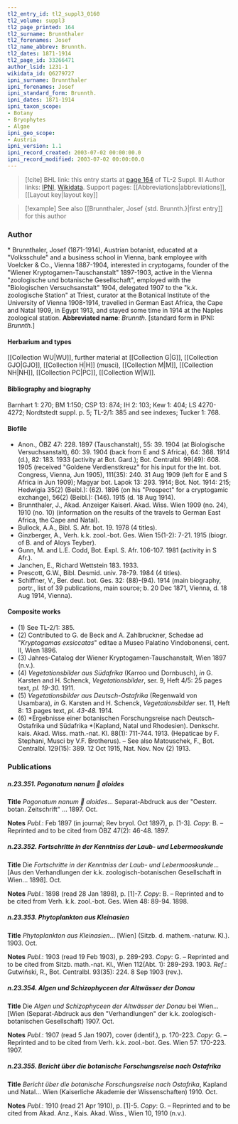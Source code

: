 ```yaml
---
tl2_entry_id: tl2_suppl3_0160
tl2_volume: suppl3
tl2_page_printed: 164
tl2_surname: Brunnthaler
tl2_forenames: Josef
tl2_name_abbrev: Brunnth.
tl2_dates: 1871-1914
tl2_page_id: 33266471
author_lsid: 1231-1
wikidata_id: Q6279727
ipni_surname: Brunnthaler
ipni_forenames: Josef
ipni_standard_form: Brunnth.
ipni_dates: 1871-1914
ipni_taxon_scope: 
- Botany
- Bryophytes
- Algae
ipni_geo_scope: 
- Austria
ipni_version: 1.1
ipni_record_created: 2003-07-02 00:00:00.0
ipni_record_modified: 2003-07-02 00:00:00.0
---
```


> [!cite] BHL link: this entry starts at [page 164](https://www.biodiversitylibrary.org/page/33266471) of TL-2 Suppl. III
> Author links: [IPNI](https://www.ipni.org/a/1231-1), [Wikidata](https://www.wikidata.org/wiki/Q6279727). Support pages: [[Abbreviations|abbreviations]], [[Layout key|layout key]]

> [!example] See also [[Brunnthaler, Josef {std. Brunnth.}|first entry]] for this author

### Author

\* Brunnthaler, Josef (1871-1914), Austrian botanist, educated at a "Volksschule" and a business school in Vienna, bank employee with Voelcker & Co., Vienna 1887-1904, interested in cryptogams, founder of the "Wiener Kryptogamen-Tauschanstalt" 1897-1903, active in the Vienna "zoologische und botanische Gesellschaft", employed with the "Biologischen Versuchsanstalt" 1904, delegated 1907 to the "k.k. zoologische Station" at Triest, curator at the Botanical Institute of the University of Vienna 1908-1914, travelled in German East Africa, the Cape and Natal 1909, in Egypt 1913, and stayed some time in 1914 at the Naples zoological station. 
**Abbreviated name**: *Brunnth.* \[standard form in IPNI: *Brunnth.*\]

#### Herbarium and types

[[Collection WU|WU]], further material at [[Collection G|G]], [[Collection GJO|GJO]], [[Collection H|H]] (musci), [[Collection M|M]], [[Collection NH|NH]], [[Collection PC|PC]], [[Collection W|W]].

#### Bibliography and biography

Barnhart 1: 270; BM 1:150; CSP 13: 874; IH 2: 103; Kew 1: 404; LS 4270-4272; Nordtstedt suppl. p. 5; TL-2/1: 385 and see indexes; Tucker 1: 768.

#### Biofile

- Anon., ÖBZ 47: 228. 1897 (Tauschanstalt), 55: 39. 1904 (at Biologische Versuchsanstalt), 60: 39. 1904 (back from E and S Africa), 64: 368. 1914 (d.), 82: 183. 1933 (activity at Bot. Gard.); Bot. Centralbl. 99(49): 608. 1905 (received "Goldene Verdienstkreuz" for his input for the Int. bot. Congress, Vienna, Jun 1905), 111(35): 240. 31 Aug 1909 (left for E and S Africa in Jun 1909); Magyar bot. Lapok 13: 293. 1914; Bot. Not. 1914: 215; Hedwigia 35(2) (Beibl.): (62). 1896 (on his "Prospect" for a cryptogamic exchange), 56(2) (Beibl.): (146). 1915 (d. 18 Aug 1914).
- Brunnthaler, J., Akad. Anzeiger Kaiserl. Akad. Wiss. Wien 1909 (no. 24), 1910 (no. 10) (information on the results of the travels to German East Africa, the Cape and Natal).
- Bullock, A.A., Bibl. S. Afr. bot. 19. 1978 (4 titles).
- Ginzberger, A., Verh. k.k. zool.-bot. Ges. Wien 15(1-2): 7-21. 1915 (biogr. of B. and of Aloys Teyber).
- Gunn, M. and L.E. Codd, Bot. Expl. S. Afr. 106-107. 1981 (activity in S Afr.).
- Janchen, E., Richard Wettstein 183. 1933.
- Prescott, G.W., Bibl. Desmid. univ. 78-79. 1984 (4 titles).
- Schiffner, V., Ber. deut. bot. Ges. 32: (88)-(94). 1914 (main biography, portr., list of 39 publications, main source; b. 20 Dec 1871, Vienna, d. 18 Aug 1914, Vienna).

#### Composite works

- (1) See TL-2/1: 385.
- (2) Contributed to G. de Beck and A. Zahlbruckner, Schedae ad "*Kryptogamas exsiccatas*" editae a Museo Palatino Vindobonensi, cent. II, Wien 1896.
- (3) Jahres-Catalog der Wiener Kryptogamen-Tauschanstalt, Wien 1897 (n.v.).
- (4) *Vegetationsbilder aus Südafrika* (Karroo und Dornbusch), *in* G. Karsten and H. Schenck, *Vegetationsbilder*, ser. 9, Heft 4/5: 25 pages text, *pl. 19-30.* 1911.
- (5) *Vegetationsbilder aus Deutsch-Ostafrika* (Regenwald von Usambara), *in* G. Karsten and H. Schenck, *Vegetationsbilder* ser. 11, Heft 8: 13 pages text, *pl. 43-48.* 1914.
- (6) *Ergebnisse einer botanischen Forschungsreise nach Deutsch-Ostafrika und Südafrika *(Kapland, Natal und Rhodesien). Denkschr. kais. Akad. Wiss. math.-nat. Kl. 88(1): 711-744. 1913. (Hepaticae by F. Stephani, Musci by V.F. Brotherus). – See also Matouschek, F., Bot. Centralbl. 129(15): 389. 12 Oct 1915, Nat. Nov. Nov (2) 1913.

### Publications

##### n.23.351. Pogonatum nanum  aloides

**Title**
*Pogonatum nanum  aloides*... Separat-Abdruck aus der "Oesterr. botan. Zeitschrift" ... 1897. Oct.

**Notes**
*Publ*.: Feb 1897 (in journal; Rev bryol. Oct 1897), p. \[1-3\]. *Copy*: B. – Reprinted and to be cited from ÖBZ 47(2): 46-48. 1897.

##### n.23.352. Fortschritte in der Kenntniss der Laub- und Lebermooskunde

**Title**
Die *Fortschritte in der Kenntniss der Laub- und Lebermooskunde*... \[Aus den Verhandlungen der k.k. zoologisch-botanischen Gesellschaft in Wien... 1898\]. Oct.

**Notes**
*Publ*.: 1898 (read 28 Jan 1898), p. \[1\]-7. *Copy*: B. – Reprinted and to be cited from Verh. k.k. zool.-bot. Ges. Wien 48: 89-94. 1898.

##### n.23.353. Phytoplankton aus Kleinasien

**Title**
*Phytoplankton aus Kleinasien*... \[Wien\] (Sitzb. d. mathem.-naturw. Kl.). 1903. Oct.

**Notes**
*Publ*.: 1903 (read 19 Feb 1903), p. 289-293. *Copy*: G. – Reprinted and to be cited from Sitzb. math.-nat. Kl., Wien 112(Abt. 1): 289-293. 1903.
*Ref*.: Gutwiński, R., Bot. Centralbl. 93(35): 224. 8 Sep 1903 (rev.).

##### n.23.354. Algen und Schizophyceen der Altwässer der Donau

**Title**
Die *Algen und Schizophyceen der Altwässer der Donau* bei Wien... \[Wien (Separat-Abdruck aus den "Verhandlungen" der k.k. zoologisch-botanischen Gesellschaft) 1907. Oct.

**Notes**
*Publ*.: 1907 (read 5 Jan 1907), cover (identif.), p. 170-223. *Copy*: G. – Reprinted and to be cited from Verh. k.k. zool.-bot. Ges. Wien 57: 170-223. 1907.

##### n.23.355. Bericht über die botanische Forschungsreise nach Ostafrika

**Title**
*Bericht über die botanische Forschungsreise nach Ostafrika*, Kapland und Natal... Wien (Kaiserliche Akademie der Wissenschaften) 1910. Oct.

**Notes**
*Publ*.: 1910 (read 21 Apr 1910), p. \[1\]-5. *Copy*: G. – Reprinted and to be cited from Akad. Anz., Kais. Akad. Wiss., Wien 10, 1910 (n.v.).

